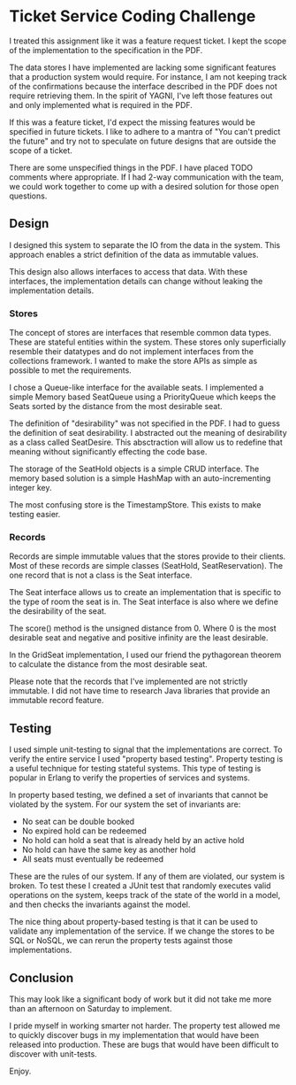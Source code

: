 # Ticket Service Coding Challenge

I treated this assignment like it was a feature request ticket.  I kept the scope of the implementation to the specification in the PDF. 

The data stores I have implemented are lacking some significant features that a production system would require.  For instance, I am not keeping track of the confirmations because the interface described in the PDF does not require retrieving them.  In the spirit of YAGNI, I've left those features out and only implemented what is required in the PDF.

If this was a feature ticket, I'd expect the missing features would be specified in future tickets.  I like to adhere to a mantra of "You can't predict the future" and try not to speculate on future designs that are outside the scope of a ticket.

There are some unspecified things in the PDF.  I have placed TODO comments where appropriate.  If I had 2-way communication with the team, we could work together to come up with a desired solution for those open questions.

## Design

I designed this system to separate the IO from the data in the system.  This approach enables a strict definition of the data as immutable values. 

This design also allows interfaces to access that data. With these interfaces, the implementation details can change without leaking the implementation details.

### Stores

The concept of stores are interfaces that resemble common data types.  These are stateful entities within the system. These stores only superficially resemble their datatypes and do not implement interfaces from the collections framework. I wanted to make the store APIs as simple as possible to met the requirements. 

I chose a Queue-like interface for the available seats.  I implemented a simple Memory based SeatQueue using a PriorityQueue which keeps the Seats sorted by the distance from the most desirable seat. 

The definition of "desirability" was not specified in the PDF. I had to guess the definition of seat desirability. I abstracted out the meaning of desirability as a class called SeatDesire. This absctraction will allow us to redefine that meaning without significantly effecting the code base.

The storage of the SeatHold objects is a simple CRUD interface. The memory based solution is a simple HashMap with an auto-incrementing integer key.

The most confusing store is the TimestampStore.  This exists to make testing easier.  

### Records

Records are simple immutable values that the stores provide to their clients. Most of these records are simple classes (SeatHold, SeatReservation). The one record that is not a class is the Seat interface. 

The Seat interface allows us to create an implementation that is specific to the type of room the seat is in. The Seat interface is also where we define the desirability of the seat.  

The score() method is the unsigned distance from 0. Where 0 is the most desirable seat and negative and positive infinity are the least desirable.  

In the GridSeat implementation, I used our friend the pythagorean theorem to calculate the distance from the most desirable seat.

Please note that the records that I've implemented are not strictly immutable. I did not have time to research Java libraries that provide an immutable record feature.

## Testing

I used simple unit-testing to signal that the implementations are correct.  To verify the entire service I used  "property based testing".  Property testing is a useful technique for testing stateful systems. This type of testing is popular in Erlang to verify the properties of services and systems.

In property based testing, we defined a set of invariants that cannot be violated by the system.  For our system the set of invariants are:

 * No seat can be double booked
 * No expired hold can be redeemed
 * No hold can hold a seat that is already held by an active hold
 * No hold can have the same key as another hold
 * All seats must eventually be redeemed

These are the rules of our system.  If any of them are violated, our system is broken.  To test these I created a JUnit test that randomly executes valid operations on the system, keeps track of the state of the world in a model, and then checks the invariants against the model.

The nice thing about property-based testing is that it can be used to validate any implementation of the service. If we change the stores to be SQL or NoSQL, we can rerun the property tests against those implementations.

## Conclusion

This may look like a significant body of work but it did not take me more than an afternoon on Saturday to implement.

I pride myself in working smarter not harder.  The property test allowed me to quickly discover bugs in my implementation that would have been released into production.  These are bugs that would have been difficult to discover with unit-tests. 

Enjoy.